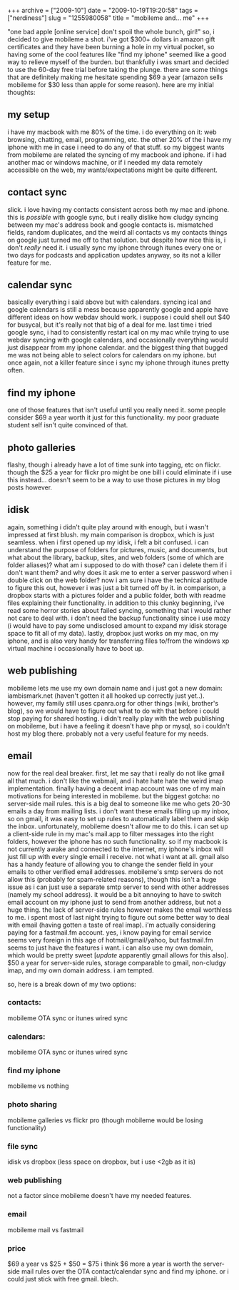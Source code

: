 +++
archive = ["2009-10"]
date = "2009-10-19T19:20:58"
tags = ["nerdiness"]
slug = "1255980058"
title = "mobileme and... me"
+++

"one bad apple [online service] don't spoil the whole bunch, girl!" so,
i decided to give mobileme a shot. i've got $300+ dollars in amazon gift
certificates and they have been burning a hole in my virtual pocket, so
having some of the cool features like "find my iphone" seemed like a good
way to relieve myself of the burden. but thankfully i was smart and
decided to use the 60-day free trial before taking the plunge. there are
some things that are definitely making me hesitate spending $69 a year
(amazon sells mobileme for $30 less than apple for some reason). here are
my initial thoughts: 

## my setup

i have my macbook with me 80% of the time. i do everything on it: web
browsing, chatting, email, programming, etc. the other 20% of the i have
my iphone with me in case i need to do any of that stuff. so my biggest
wants from mobileme are related the syncing of my macbook and iphone. if
i had another mac or windows machine, or if i needed my data remotely
accessible on the web, my wants/expectations might be quite different. 

## contact sync

slick. i love having my contacts consistent across both my mac and iphone.
this is *possible* with google sync, but i really dislike how cludgy
syncing between my mac's address book and google contacts is. mismatched
fields, random duplicates, and the weird all contacts vs my contacts
things on google just turned me off to that solution. but despite how nice
this is, i don't _really_ need it. i usually sync my iphone through itunes
every one or two days for podcasts and application updates anyway, so its
not a killer feature for me. 

## calendar sync

basically everything i said above but with calendars. syncing ical and
google calendars is still a mess because apparently google and apple have
different ideas on how webdav should work. i suppose i could shell out $40
for busycal, but it's really not that big of a deal for me. last time
i tried google sync, i had to consistently restart ical on my mac while
trying to use webdav syncing with google calendars, and occasionally
everything would just disappear from my iphone calendar. and the biggest
thing that bugged me was not being able to select colors for calendars on
my iphone. but once again, not a killer feature since i sync my iphone
through itunes pretty often. 

## find my iphone

one of those features that isn't useful until you really need it. some
people consider $69 a year worth it just for this functionality. my poor
graduate student self isn't quite convinced of that. 

## photo galleries

flashy, though i already have a lot of time sunk into tagging, etc on
flickr. though the $25 a year for flickr pro might be one bill i could
eliminate if i use this instead... doesn't seem to be a way to use those
pictures in my blog posts however. 

## idisk

again, something i didn't quite play around with enough, but i wasn't
impressed at first blush. my main comparison is dropbox, which is just
seamless. when i first opened up my idisk, i felt a bit confused. i can
understand the purpose of folders for pictures, music, and documents, but
what about the library, backup, sites, and web folders (some of which are
folder aliases)? what am i supposed to do with those? can i delete them if
i don't want them? and why does it ask me to enter a server password when
i double click on the web folder? now i am sure i have the technical
aptitude to figure this out, however i was just a bit turned off by it. in
comparison, a dropbox starts with a pictures folder and a public folder,
both with readme files explaining their functionality. in addition to this
clunky beginning, i've read some horror stories about failed syncing,
something that i would rather not care to deal with. i don't need the
backup functionality since i use mozy (i would have to pay some
undisclosed amount to expand my idisk storage space to fit all of my
data). lastly, dropbox just works on my mac, on my iphone, and is also
very handy for transferring files to/from the windows xp virtual machine
i occasionally have to boot up. 

## web publishing

mobileme lets me use my own domain name and i just got a new domain:
iambismark.net (haven't gotten it all hooked up correctly just yet..).
however, my family still uses cpanra.org for other things (wiki, brother's
blog), so we would have to figure out what to do with that before i could
stop paying for shared hosting. i didn't really play with the web
publishing on mobileme, but i have a feeling it doesn't have php or mysql,
so i couldn't host my blog there. probably not a very useful feature for
my needs. 

## email

now for the real deal breaker. first, let me say that i really do not like
gmail all that much. i don't like the webmail, and i hate hate hate the
weird imap implementation. finally having a decent imap account was one of
my main motivations for being interested in mobileme. but the biggest
gotcha: no server-side mail rules. this is a big deal to someone like me
who gets 20-30 emails a day from mailing lists. i don't want these emails
filling up my inbox, so on gmail, it was easy to set up rules to
automatically label them and skip the inbox. unfortunately, mobileme
doesn't allow me to do this. i can set up a client-side rule in my mac's
mail.app to filter messages into the right folders, however the iphone has
no such functionality. so if my macbook is not currently awake and
connected to the internet, my iphone's inbox will just fill up with every
single email i receive. not what i want at all. gmail also has a handy
feature of allowing you to change the sender field in your emails to other
verified email addresses. mobileme's smtp servers do not allow this
(probably for spam-related reasons), though this isn't a huge issue as
i can just use a separate smtp server to send with other addresses (namely
my school address). it would be a bit annoying to have to switch email
account on my iphone just to send from another address, but not a huge
thing. the lack of server-side rules however makes the email worthless to
me. i spent most of last night trying to figure out some better way to
deal with email (having gotten a taste of real imap). i'm actually
considering paying for a fastmail.fm account. yes, i know paying for email
service seems very foreign in this age of hotmail/gmail/yahoo, but
fastmail.fm seems to just have the features i want. i can also use my own
domain, which would be pretty sweet [*update* apparently gmail allows for
this also]. $50 a year for server-side rules, storage comparable to gmail,
non-cludgy imap, and my own domain address. i am tempted.

so, here is a break down of my two options: 

### contacts:

mobileme OTA sync or itunes wired sync 

### calendars:

mobileme OTA sync or itunes wired sync 

### find my iphone

mobileme vs nothing 

### photo sharing

mobileme galleries vs flickr pro (though mobileme would be losing functionality) 

### file sync

idisk vs dropbox (less space on dropbox, but i use <2gb as it is) 

### web publishing

not a factor since mobileme doesn't have my needed features. 

### email

mobileme mail vs fastmail 

### price

$69 a year vs $25 + $50 = $75 i think $6 more a year is worth the
server-side mail rules over the OTA contact/calendar sync and find my
iphone. or i could just stick with free gmail. blech.

